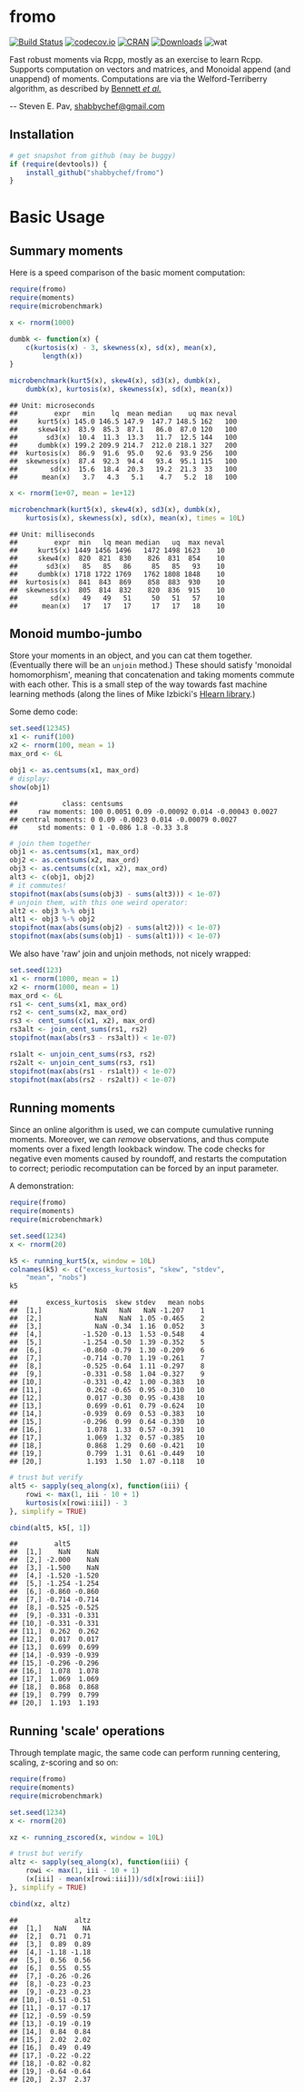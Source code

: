

# fromo

[![Build Status](https://travis-ci.org/shabbychef/fromo.png)](https://travis-ci.org/shabbychef/fromo)
[![codecov.io](http://codecov.io/github/shabbychef/fromo/coverage.svg?branch=master)](http://codecov.io/github/shabbychef/fromo?branch=master)
[![CRAN](http://www.r-pkg.org/badges/version/fromo)](http://cran.rstudio.com/package=fromo) 
[![Downloads](http://cranlogs.r-pkg.org/badges/fromo?color=brightgreen)](http://www.r-pkg.org/pkg/fromo)
![wat](https://img.shields.io/badge/the%20dog-ate%20my%20homework-blue.svg)

Fast robust moments via Rcpp, mostly as an exercise to learn Rcpp. 
Supports computation on vectors and matrices, and Monoidal append (and unappend) of moments.
Computations are via the Welford-Terriberry algorithm, as described by
[Bennett _et al._](https://www.semanticscholar.org/paper/Numerically-stable-single-pass-parallel-statistics-Bennett-Grout/a83ed72a5ba86622d5eb6395299b46d51c901265)

-- Steven E. Pav, shabbychef@gmail.com

## Installation


```r
# get snapshot from github (may be buggy)
if (require(devtools)) {
    install_github("shabbychef/fromo")
}
```

# Basic Usage

## Summary moments

Here is a speed comparison of the basic moment computation:

```r
require(fromo)
require(moments)
require(microbenchmark)

x <- rnorm(1000)

dumbk <- function(x) {
    c(kurtosis(x) - 3, skewness(x), sd(x), mean(x), 
        length(x))
}

microbenchmark(kurt5(x), skew4(x), sd3(x), dumbk(x), 
    dumbk(x), kurtosis(x), skewness(x), sd(x), mean(x))
```

```
## Unit: microseconds
##         expr   min    lq  mean median    uq max neval
##     kurt5(x) 145.0 146.5 147.9  147.7 148.5 162   100
##     skew4(x)  83.9  85.3  87.1   86.0  87.0 120   100
##       sd3(x)  10.4  11.3  13.3   11.7  12.5 144   100
##     dumbk(x) 199.2 209.9 214.7  212.0 218.1 327   200
##  kurtosis(x)  86.9  91.6  95.0   92.6  93.9 256   100
##  skewness(x)  87.4  92.3  94.4   93.4  95.1 115   100
##        sd(x)  15.6  18.4  20.3   19.2  21.3  33   100
##      mean(x)   3.7   4.3   5.1    4.7   5.2  18   100
```

```r
x <- rnorm(1e+07, mean = 1e+12)

microbenchmark(kurt5(x), skew4(x), sd3(x), dumbk(x), 
    kurtosis(x), skewness(x), sd(x), mean(x), times = 10L)
```

```
## Unit: milliseconds
##         expr  min   lq mean median   uq  max neval
##     kurt5(x) 1449 1456 1496   1472 1498 1623    10
##     skew4(x)  820  821  830    826  831  854    10
##       sd3(x)   85   85   86     85   85   93    10
##     dumbk(x) 1718 1722 1769   1762 1808 1848    10
##  kurtosis(x)  841  843  869    858  883  930    10
##  skewness(x)  805  814  832    820  836  915    10
##        sd(x)   49   49   51     50   51   57    10
##      mean(x)   17   17   17     17   17   18    10
```

## Monoid mumbo-jumbo

Store your moments in an object, and you can cat them together. (Eventually there will be
an `unjoin` method.) These should satisfy 'monoidal homomorphism', meaning that concatenation
and taking moments commute with each other. This is a small step of the way towards fast
machine learning methods 
(along the lines of Mike Izbicki's [Hlearn library](https://github.com/mikeizbicki/HLearn).)

Some demo code:


```r
set.seed(12345)
x1 <- runif(100)
x2 <- rnorm(100, mean = 1)
max_ord <- 6L

obj1 <- as.centsums(x1, max_ord)
# display:
show(obj1)
```

```
##           class: centsums 
##     raw moments: 100 0.0051 0.09 -0.00092 0.014 -0.00043 0.0027 
## central moments: 0 0.09 -0.0023 0.014 -0.00079 0.0027 
##     std moments: 0 1 -0.086 1.8 -0.33 3.8
```

```r
# join them together
obj1 <- as.centsums(x1, max_ord)
obj2 <- as.centsums(x2, max_ord)
obj3 <- as.centsums(c(x1, x2), max_ord)
alt3 <- c(obj1, obj2)
# it commutes!
stopifnot(max(abs(sums(obj3) - sums(alt3))) < 1e-07)
# unjoin them, with this one weird operator:
alt2 <- obj3 %-% obj1
alt1 <- obj3 %-% obj2
stopifnot(max(abs(sums(obj2) - sums(alt2))) < 1e-07)
stopifnot(max(abs(sums(obj1) - sums(alt1))) < 1e-07)
```

We also have 'raw' join and unjoin methods, not nicely wrapped:

```r
set.seed(123)
x1 <- rnorm(1000, mean = 1)
x2 <- rnorm(1000, mean = 1)
max_ord <- 6L
rs1 <- cent_sums(x1, max_ord)
rs2 <- cent_sums(x2, max_ord)
rs3 <- cent_sums(c(x1, x2), max_ord)
rs3alt <- join_cent_sums(rs1, rs2)
stopifnot(max(abs(rs3 - rs3alt)) < 1e-07)

rs1alt <- unjoin_cent_sums(rs3, rs2)
rs2alt <- unjoin_cent_sums(rs3, rs1)
stopifnot(max(abs(rs1 - rs1alt)) < 1e-07)
stopifnot(max(abs(rs2 - rs2alt)) < 1e-07)
```

## Running moments

Since an online algorithm is used, we can compute cumulative running moments. Moreover, we can 
_remove_ observations, and thus compute moments over a fixed length lookback window. The code
checks for negative even moments caused by roundoff, and restarts the computation to correct;
periodic recomputation can be forced by an input parameter.

A demonstration:


```r
require(fromo)
require(moments)
require(microbenchmark)

set.seed(1234)
x <- rnorm(20)

k5 <- running_kurt5(x, window = 10L)
colnames(k5) <- c("excess_kurtosis", "skew", "stdev", 
    "mean", "nobs")
k5
```

```
##       excess_kurtosis  skew stdev   mean nobs
##  [1,]             NaN   NaN   NaN -1.207    1
##  [2,]             NaN   NaN  1.05 -0.465    2
##  [3,]             NaN -0.34  1.16  0.052    3
##  [4,]          -1.520 -0.13  1.53 -0.548    4
##  [5,]          -1.254 -0.50  1.39 -0.352    5
##  [6,]          -0.860 -0.79  1.30 -0.209    6
##  [7,]          -0.714 -0.70  1.19 -0.261    7
##  [8,]          -0.525 -0.64  1.11 -0.297    8
##  [9,]          -0.331 -0.58  1.04 -0.327    9
## [10,]          -0.331 -0.42  1.00 -0.383   10
## [11,]           0.262 -0.65  0.95 -0.310   10
## [12,]           0.017 -0.30  0.95 -0.438   10
## [13,]           0.699 -0.61  0.79 -0.624   10
## [14,]          -0.939  0.69  0.53 -0.383   10
## [15,]          -0.296  0.99  0.64 -0.330   10
## [16,]           1.078  1.33  0.57 -0.391   10
## [17,]           1.069  1.32  0.57 -0.385   10
## [18,]           0.868  1.29  0.60 -0.421   10
## [19,]           0.799  1.31  0.61 -0.449   10
## [20,]           1.193  1.50  1.07 -0.118   10
```

```r
# trust but verify
alt5 <- sapply(seq_along(x), function(iii) {
    rowi <- max(1, iii - 10 + 1)
    kurtosis(x[rowi:iii]) - 3
}, simplify = TRUE)

cbind(alt5, k5[, 1])
```

```
##         alt5       
##  [1,]    NaN    NaN
##  [2,] -2.000    NaN
##  [3,] -1.500    NaN
##  [4,] -1.520 -1.520
##  [5,] -1.254 -1.254
##  [6,] -0.860 -0.860
##  [7,] -0.714 -0.714
##  [8,] -0.525 -0.525
##  [9,] -0.331 -0.331
## [10,] -0.331 -0.331
## [11,]  0.262  0.262
## [12,]  0.017  0.017
## [13,]  0.699  0.699
## [14,] -0.939 -0.939
## [15,] -0.296 -0.296
## [16,]  1.078  1.078
## [17,]  1.069  1.069
## [18,]  0.868  0.868
## [19,]  0.799  0.799
## [20,]  1.193  1.193
```

## Running 'scale' operations

Through template magic, the same code can perform running centering, scaling, z-scoring and so on:


```r
require(fromo)
require(moments)
require(microbenchmark)

set.seed(1234)
x <- rnorm(20)

xz <- running_zscored(x, window = 10L)

# trust but verify
altz <- sapply(seq_along(x), function(iii) {
    rowi <- max(1, iii - 10 + 1)
    (x[iii] - mean(x[rowi:iii]))/sd(x[rowi:iii])
}, simplify = TRUE)

cbind(xz, altz)
```

```
##              altz
##  [1,]   NaN    NA
##  [2,]  0.71  0.71
##  [3,]  0.89  0.89
##  [4,] -1.18 -1.18
##  [5,]  0.56  0.56
##  [6,]  0.55  0.55
##  [7,] -0.26 -0.26
##  [8,] -0.23 -0.23
##  [9,] -0.23 -0.23
## [10,] -0.51 -0.51
## [11,] -0.17 -0.17
## [12,] -0.59 -0.59
## [13,] -0.19 -0.19
## [14,]  0.84  0.84
## [15,]  2.02  2.02
## [16,]  0.49  0.49
## [17,] -0.22 -0.22
## [18,] -0.82 -0.82
## [19,] -0.64 -0.64
## [20,]  2.37  2.37
```
